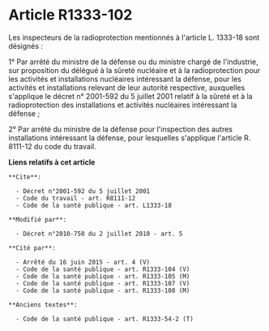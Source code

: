 # Article R1333-102

Les inspecteurs de la radioprotection mentionnés à l'article L. 1333-18 sont désignés : 

1° Par arrêté du ministre de la défense ou du ministre chargé de l'industrie, sur proposition du délégué à la sûreté
nucléaire et à la radioprotection pour les activités et installations nucléaires intéressant la défense, pour les activités
et installations relevant de leur autorité respective, auxquelles s'applique le décret n° 2001-592 du 5 juillet 2001 relatif
à la sûreté et à la radioprotection des installations et activités nucléaires intéressant la défense ; 

2° Par arrêté du ministre de la défense pour l'inspection des autres installations intéressant la défense, pour lesquelles
s'applique l'article R. 8111-12 du code du travail.

**Liens relatifs à cet article**

	**Cite**:

	  - Décret n°2001-592 du 5 juillet 2001
	  - Code du travail - art. R8111-12
	  - Code de la santé publique - art. L1333-18

	**Modifié par**:

	  - Décret n°2010-750 du 2 juillet 2010 - art. 5

	**Cité par**:

	  - Arrêté du 16 juin 2015 - art. 4 (V)
	  - Code de la santé publique - art. R1333-104 (V)
	  - Code de la santé publique - art. R1333-105 (M)
	  - Code de la santé publique - art. R1333-107 (V)
	  - Code de la santé publique - art. R1333-108 (M)

	**Anciens textes**:

	  - Code de la santé publique - art. R1333-54-2 (T)

